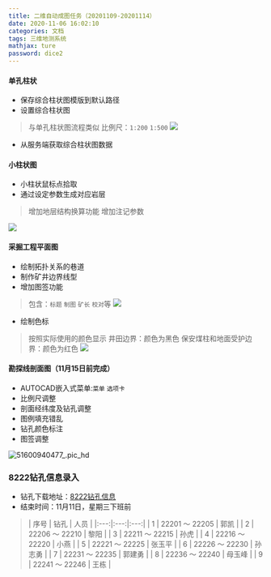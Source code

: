 ```yaml
---
title: 二维自动成图任务（20201109-20201114）
date: 2020-11-06 16:02:10
categories: 文档
tags: 三维地测系统
mathjax: ture
password: dice2
---
```


#### 单孔柱状

* 保存综合柱状图模版到默认路径
* 设置综合柱状图
> 与单孔柱状图流程类似
> 比例尺：`1:200` `1:500` 
![](16046564263197.jpg)

* 从服务端获取综合柱状图数据


#### 小柱状图

* 小柱状鼠标点拾取
* 通过设定参数生成对应岩层

> 增加地层结构换算功能
> 增加注记参数

![](15955856599713.jpg)


#### 采掘工程平面图

* 绘制拓扑关系的巷道
* 制作矿井边界线型
* 增加图签功能
> 包含：`标题` `制图` `矿长` `校对`等
![](16046559293977.jpg)

* 绘制色标
> 按照实际使用的颜色显示
> 井田边界：颜色为黑色
> 保安煤柱和地面受护边界：颜色为红色
![](16046560908865.jpg)



#### 勘探线剖面图（11月15日前完成）

* AUTOCAD嵌入式菜单:`菜单` `选项卡`
*  比例尺调整
*  剖面经纬度及钻孔调整
*  图例填充错乱
*  钻孔颜色标注
*  图签调整

![51600940477_.pic_hd](51600940477_.pic_hd.jpg)

### 8222钻孔信息录入

* 钻孔下载地址：[8222钻孔信息](http://192.168.1.34:8091/8222/8222.zip)
* 结束时间：11月11日，星期三下班前

> |   序号  |  钻孔   | 人员   |
|:---:|:---:|:---:|
| 1 | 22201 ～ 22205  |  郭凯  |
| 2 | 22206 ～ 22210  |  黎阳  |
| 3 | 22211 ～ 22215  |  孙虎  |
| 4 | 22216 ～ 22220  |  小燕  |
| 5 | 22221 ～ 22225  |   张玉平   |
| 6 | 22226 ～ 22230  |   孙志勇  |
| 7 | 22231 ～ 22235  |   郭建勇  |
| 8 | 22236 ～ 22240  |   母玉峰  |
| 9 | 22241 ～ 22246  |   王栋  |

